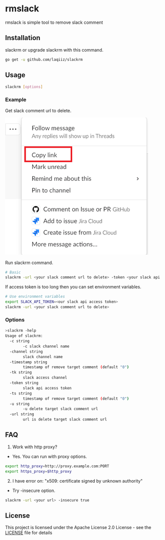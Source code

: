 # rmslack
rmslack is simple tool to remove slack comment

## Installation

slackrm or upgrade slackrm with this command.

```bash
go get -u github.com/laqiiz/slackrm
```


## Usage

```bash
slackrm [options]
```

### Example

Get slack comment url to delete.

![copy link](docs/copy_link.png)

Run slackrm command.

```bash
# Basic
slackrm -url <your slack comment url to delete> -token <your slack api access token>
```

If access token is too long then you can set environment variables.

```bash
# Use environment variables
export SLACK_API_TOKEN=<our slack api access token>
slackrm -url <your slack comment url to delete> 
```

### Options

```bash
>slackrm -help
Usage of slackrm:
  -c string
        -c slack channel name
  -channel string
        slack channel name
  -timestamp string
        timestamp of remove target comment (default "0")
  -tk string
        slack access channel
  -token string
        slack api access token
  -ts string
        timestamp of remove target comment (default "0")
  -u string
        -u delete target slack comment url
  -url string
        url is delete target slack comment url
```

## FAQ

1. Work with http proxy?
  * Yes. You can run with proxy options.
  ```bash
  export http_proxy=http://proxy.example.com:PORT
  export https_proxy=$http_proxy
  ```
2. I have error on: "x509: certificate signed by unknown authority"
  * Try -insecure option.
  ```bash
  slackrm -url <your url> -insecure true
  ```

## License

This project is licensed under the Apache License 2.0 License - see the [LICENSE](LICENSE) file for details
